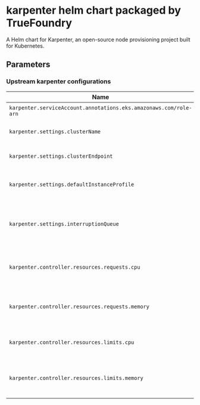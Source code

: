 # karpenter helm chart packaged by TrueFoundry
A Helm chart for Karpenter, an open-source node provisioning project built for Kubernetes.

## Parameters

### Upstream karpenter configurations

| Name                                                              | Description                                       | Value   |
| ----------------------------------------------------------------- | ------------------------------------------------- | ------- |
| `karpenter.serviceAccount.annotations.eks.amazonaws.com/role-arn` | Karpenter role ARN                                | `""`    |
| `karpenter.settings.clusterName`                                  | Name of the EKS cluster                           | `""`    |
| `karpenter.settings.clusterEndpoint`                              | Endpoint URL of the EKS cluster                   | `""`    |
| `karpenter.settings.defaultInstanceProfile`                       | Instance profile of the karpenter                 | `""`    |
| `karpenter.settings.interruptionQueue`                            | Name of the interruption queue for spot instances | `""`    |
| `karpenter.controller.resources.requests.cpu`                     | CPU requests for karpenter container              | `50m`   |
| `karpenter.controller.resources.requests.memory`                  | Memory requests for karpenter container           | `100Mi` |
| `karpenter.controller.resources.limits.cpu`                       | CPU limits for karpenter container                | `200m`  |
| `karpenter.controller.resources.limits.memory`                    | Memory requests for karpenter container           | `256Mi` |
